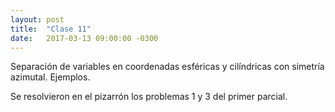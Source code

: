 ```yaml
---
layout: post
title:  "Clase 11"
date:   2017-03-13 09:00:00 -0300
---
```

Separación de variables en coordenadas esféricas y cilíndricas con simetría azimutal. Ejemplos.

Se resolvieron en el pizarrón los problemas 1 y 3 del primer parcial.
